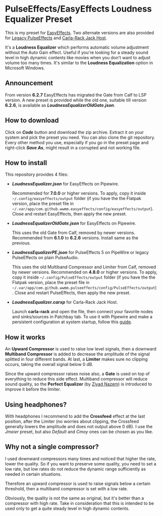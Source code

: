 # PulseEffects/EasyEffects Loudness Equalizer Preset

This is my preset for [EasyEffects](https://github.com/wwmm/easyeffects). Two alternate versions are also provided for [Legacy PulseEffects](https://github.com/wwmm/easyeffects/tree/pulseaudio-legacy) and [Carla-Rack Jack Host](https://kx.studio/Applications:Carla).

It's a **Loudness Equalizer** which performs automatic volume adjustment without the Auto Gain effect. Useful if you're looking for a steady sound level in high dynamic contents like movies when you don't want to adjust volume too many times. It's similar to the **Loudness Equalization** option in Microsoft Windows.

## Announcement

From version **6.2.7** EasyEffects has migrated the Gate from Calf to LSP version. A new preset is provided while the old one, suitable till version **6.2.6**, is available as ***LoudnessEqualizerOldGate.json***.

## How to download

Click on ***Code*** button and download the zip archive. Extract it on your system and pick the preset you need. You can also clone the git repository. Every other method you use, especially if you go in the preset page and right-click ***Save As***, might result in a corrupted and not working file.

## How to install

This repository provides 4 files:

- ***LoudnessEqualizer.json*** for EasyEffects on Pipewire.

  Recommended for **7.0.0** or higher versions. To apply, copy it inside `~/.config/easyeffects/output` folder (if you have the the Flatpak version, place the preset file in `~/.var/app/com.github.wwmm.easyeffects/config/easyeffects/output`). Close and restart EasyEffects, then apply the new preset.

- ***LoudnessEqualizerOldGate.json*** for EasyEffects on Pipewire.

  This uses the old Gate from Calf, removed by newer versions. Recommended from **6.1.0** to **6.2.6** versions. Install same as the previous.

- ***LoudnessEqualizerPE.json*** for PulseEffects 5 on PipeWire or legacy PulseEffects on plain PulseAudio.

  This uses the old Multiband Compressor and Limiter from Calf, removed by newer versions. Recommended on **4.8.0** or higher versions. To apply, copy it inside `~/.config/PulseEffects/output` folder (if you have the the Flatpak version, place the preset file in `~/.var/app/com.github.wwmm.pulseeffects/config/PulseEffects/output`). Close and restart PulseEffects, then apply the new preset.

- ***LoudnessEqualizer.carxp*** for Carla-Rack Jack Host.

  Launch **carla-rack** and open the file, then connect your favorite nodes and sinks/sources in Patchbay tab. To use it with Pipewire and make a persistent configuration at system startup, follow this [guide](https://wiki.archlinux.org/title/PipeWire#LADSPA,_LV2_and_VST_plugins).

## How it works

An **Upward Compressor** is used to raise low level signals, then a downward **Multiband Compressor** is added to decrease the amplitude of the signal splitted in four different bands. At last, a **Limiter** makes sure no clipping occurs, taking the overall signal below 0 dB.

Since the upward compressor raises noise also, a **Gate** is used on top of everything to reduce this side effect. Multiband compressor will reduce sound quality, so the **Perfect Equalizer** (by [Ziyad Nazem](https://www.ziyadnazem.com/post/956431457/the-perfect-eq-settings-unmasking-the-eq)) is introduced to improve it before the limiter.

## Using headphones?

With headphones I recommend to add the **Crossfeed** effect at the last position, after the Limiter (no worries about clipping, the Crossfeed generally lowers the amplitude and does not output above 0 dB). I use the _Jmeier_ preset, but also _Default_ and _Cmoy_ ones can be chosen as you like.

## Why not a single compressor?

I used downward compressors many times and noticed that higher the rate, lower the quality. So if you want to preserve some quality, you need to set a low rate, but low rates do not reduce the dynamic range sufficiently as needed in certain situations.

Therefore an upward compressor is used to raise signals below a certain threshold, then a multiband compressor is set with a low rate.

Obviously, the quality is not the same as original, but it's better than a compressor with high rate. Take in consideration that this is intended to be used only to get a quite steady level in high dynamic contents.
